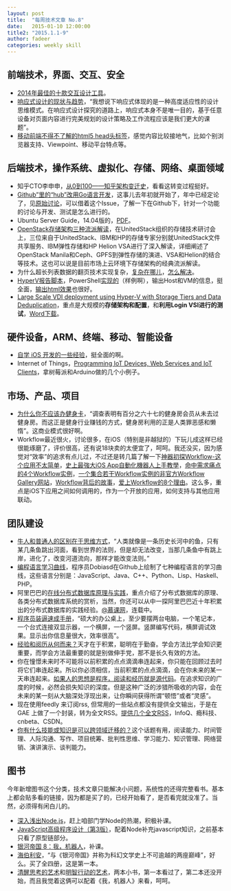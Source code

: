 ```yaml
---
layout: post
title:  "每周技术文章 No.8"
date:   2015-01-10 12:00:00
title2: "2015.1.1-9"
author: fadeer
categories: weekly skill
---
```

前端技术，界面、交互、安全
----

* [2014年最佳的十款交互设计工具](http://www.uisdc.com/2014-interaction-design-tools)。
* [响应式设计的现状与趋势](http://www.woshipm.com/it/129075.html)，“我想说下响应式体现的是一种高度适应性的设计思维模式。在响应式设计探究的道路上，响应式本身不是唯一目的，基于任意设备对页面内容进行完美规划的设计策略及工作流程应该是我们更大的课题”。
* [移动前端不得不了解的html5 head头标签](http://www.css88.com/archives/5480)，感觉内容比较接地气，比如个别浏览器支持、Viewpoint、移动平台特点等。

后端技术，操作系统、虚拟化、存储、网络、桌面领域
----

* 知乎CTO李申申，[从0到100——知乎架构变迁史](http://haha.iczerd.com/weixin776)，看看这转变过程挺好。
* [Github”里的“hub”改用Go语言开发](http://www.techug.com/hub-is-powered-by-go)，这事儿去年初就开始了，年中已经定论了，见[原始讨论](https://github.com/github/hub/issues/475)，可以借着这个Issue，了解一下在Github下，针对一个功能的讨论与开发、测试是怎么进行的。
* Ubuntu Server Guide，14.04版的，[PDF](https://help.ubuntu.com/14.04/serverguide/serverguide.pdf)。
* [OpenStack存储架构三种流派解读](https://www.ustack.com/blog/openstack-storage/)，在UnitedStack组织的存储技术研讨会上，三位来自于UnitedStack、IBM和HP的存储专家分别就UnitedStack文件共享服务、IBM弹性存储和HP Helion VSA进行了深入解读，详细阐述了OpenStack Manila和Ceph、GPFS到弹性存储的演进、VSA和Helion的结合等技术。这也可以说是目前市场上云环境下存储架构的经典流派解读。
* 为什么超长列表数据的翻页技术实现复杂，[复杂在哪儿](http://timyang.net/data/key-list-pagination/)，[怎么解决](http://timyang.net/data/key-list-pagination-ii/)。
* [HyperV报告脚本](http://blogs.msdn.com/b/virtual_pc_guy/archive/2015/01/06/hyper-v-reporting-script.aspx)，PowerShell[实现的](https://gallery.technet.microsoft.com/Hyper-V-Reporting-Script-4adaf5d0)（样例啊），输出Host和VM的信息，挺全面，[输出html效果](http://www.serhatakinci.com/files/get-hypervreport-v1-0-demo-output.html)也很好。
* [Large Scale VDI deployment using Hyper-V with Storage Tiers and Data Deduplication](http://blogs.msdn.com/b/rds/archive/2015/01/05/large-scale-vdi-deployment-using-hyper-v-with-storage-tiers-and-data-deduplication.aspx)，重点是大规模的**存储架构和配置**，和**利用Login VSI进行的测试**，[Word下载](http://go.microsoft.com/fwlink/?LinkId=518098)。

硬件设备，ARM、终端、移动、智能设备
----

* [自学 iOS 开发的一些经验](http://limboy.me/ios/2014/12/31/learning-ios.html)，挺全面的啊。
* Internet of Things，[Programming IoT Devices, Web Services and IoT Clients](http://www.codeproject.com/Articles/853183/Internet-of-Things-Programming-IoT-Devices-Web-Ser)，拿树莓派和Arduino做的几个小例子。

市场、产品、项目
----

* [为什么你不应该办健身卡](http://jandan.net/2015/01/03/gym-membership.html)，“调查表明有百分之六十七的健身房会员从未去过健身房。而这正是健身行业赚钱的方式，健身房利用的正是人类罪恶感和懒惰”。这商业模式很好啊。
* Workflow最近很火，讨论很多，在iOS（特别是非越狱的）下玩儿成这样已经很能琢磨了，评价很高，还有说18块卖的太便宜了，呵呵。我还没买，因为感觉对“效率”的追求有点儿过，不过还是转几篇了解一下[神器初探Workflow-这个应用不太简单](http://www.iapps.im/single/28776)，[史上最強大iOS App自動化機器人上手教學](http://www.playpcesor.com/2015/01/workflow-ios-app.html)，[命中需求痛点的4个Workflow实例](http://sspai.com/27689)，[一个集合若干Workflow实例的非官方Workflow Gallery网站](http://sspai.com/27867)，[Workflow背后的故事](http://www.cocoachina.com/industry/20141223/10735.html)，[爱上Workflow的8个理由](http://sspai.com/27699)。这么多，重点是iOS下应用之间如何调用的，作为一个开放的应用，如何支持与其他应用联动。

团队建设
----

* [牛人和普通人的区别在于思维方式](http://www.pento.cn/pin/30458614)，“人类就像是一条历史长河中的鱼，只有某几条鱼跳出河面，看到世界的法则，但是却无法改变，当那几条鱼中有跳上岸，进化了，改变河道流向，那样才能改变法则。”
* [编程语言学习曲线](http://www.iteye.com/news/30007)，程序员Dobiasd在Github上绘制了七种编程语言的学习曲线，这些语言分别是：JavaScript、Java、C++、Python、Lisp、Haskell、PHP。
* 阿里巴巴的[在线分布式数据库原理与实践](http://www.css88.com/archives/5475)，重点介绍了分布式数据库的原理、各类分布式数据库系统的赏析，当然，你还可以从中一探阿里巴巴近十年积累出的分布式数据库的实践经验。[@慕课网](http://www.imooc.com/view/272)，连载中。
* [程序员装逼速成手册](http://www.woshipm.com/it/128992.html)，“硕大的办公桌上，至少要摆两台电脑，一个笔记本，一个台式连接双显示器，一个横屏，一个竖屏。竖屏编写代码，横屏调试效果。显示出你信息量很大，效率很高”。
* [经验和阅历从何而来？](http://tangjie.me/blog/149.html)天才在于积累，聪明在于勤奋。学会方法比学会知识更重要，而学会方法最重要的就是别做伸手党，那不是长久有效的方法。
* 你在憧憬未来时不可能将以前积累的点点滴滴串连起来，你只能在回顾过去时将它们串连起来。所以你必须相信，当前积累的点点滴滴，会在你未来的某一天串连起来。[如果人的思想是程序，阅读和经历就是源代码](http://www.techug.com/how-you-know)。在追求知识的广度的时候，必然会损失知识的深度。但是这种广泛的涉猎所吸收的内容，会在未来的某一刻从大脑深处浮现出来，让你瞬间获得所谓“顿悟”或者“灵感”。
* 现在使用feedly 来订阅rss, 但常用的一些站点都没有提供全文输出，于是在GAE 上做了一个封装，转为全文RSS。[提供几个全文RSS](http://www.dongliu.net/post/5839069779066880)，InfoQ、瘾科技、cnbeta、CSDN。
* [你有什么技能或知识是可以跨领域迁移的？](http://www.read.org.cn/html/2413-ni-shi-ji-neng-huo-zhi-shi-shi-ke-yi-kua-ling-yu-qian-yi-de-2.html)这个话题有用，阅读能力、时间管理、人际沟通、写作、项目统筹、批判性思维、学习能力、知识管理、网络营销、演讲演示、谈判能力。

图书
----
今年新增图书这个分类，技术文章只能解决小问题，系统性的还得完整看书。基本上都会贴多看的链接，因为都是买了的，已经开始看了，是否看完就没准了。当然，必须得有闲白儿的。
* [深入浅出Node.js](http://www.duokan.com/book/43927)，赶上咱部门学Node的热潮，积极补课。
* [JavaScript高级程序设计（第3版）](http://www.duokan.com/book/41450)，配着Node补充javascript知识，之前基本只看了原型链部分。
* [银河帝国 8：我，机器人](http://www.duokan.com/book/65899)，补课。
* [海伯利安](http://www.duokan.com/book/82619)，“与《银河帝国》并称为科幻文学史上不可逾越的两座巅峰”，好么。买了全四册，这是第一本。
* [清醒思考的艺术](http://www.duokan.com/book/25662)和[明智行动的艺术](http://www.duokan.com/book/41807)，两本小书，第一本看过了，第二本还没开始，而且我觉着这俩可以配着《我，机器人》来看，呵呵。
